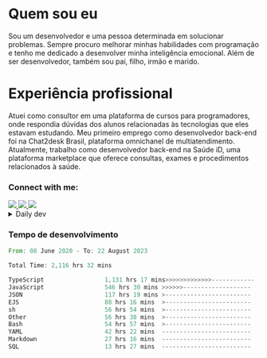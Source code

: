 # Quem sou eu
Sou um desenvolvedor e uma pessoa determinada em solucionar problemas. Sempre procuro melhorar minhas habilidades com programação e tenho me dedicado a desenvolver minha inteligência emocional. Além de ser desenvolvedor, também sou pai, filho, irmão e marido.

# Experiência profissional
Atuei como consultor em uma plataforma de cursos para programadores, onde respondia dúvidas dos alunos relacionadas às tecnologias que eles estavam estudando.
Meu primeiro emprego como desenvolvedor back-end foi na Chat2desk Brasil, plataforma omnichanel de multiatendimento.
Atualmente, trabalho como desenvolvedor back-end na Saúde iD, uma plataforma marketplace que oferece consultas, exames e procedimentos relacionados à saúde.

### Connect with me:
<a href="https://www.linkedin.com/in/theusmoreira" target="_blank" >
<img src="https://img.shields.io/badge/linkedin-%230077B5.svg?&style=for-the-badge&logo=linkedin&logoColor=white ">
</a>
<a href="https://www.instagram.com/matheus.s.moreira/" target="_blank">
<img src="https://img.shields.io/badge/instagram-%23E4405F.svg?&style=for-the-badge&logo=instagram&logoColor=white">
</a>
<a href="mailto:matheussm301@gmail.com"  target="_blank">
<img src="https://img.shields.io/badge/gmail-%23E4405F.svg?&style=for-the-badge&logo=gmail&logoColor=white">
</a>


<details>
  <summary>Daily dev </summary>
<p>
  <a href="https://app.daily.dev/matheussantos"><img src="https://github.com/matheus-santos-moreira/matheus-santos-moreira/blob/master/devcard.svg" width="200" alt="Matheus Santos's Dev Card"/></a>
 </p>
</details>

<h3>Tempo de desenvolvimento</h3>

<!--START_SECTION:waka-->

```rust
From: 08 June 2020 - To: 22 August 2023

Total Time: 2,116 hrs 32 mins

TypeScript                 1,131 hrs 17 mins>>>>>>>>>>>>>------------   52.06 %
JavaScript                 546 hrs 30 mins >>>>>>-------------------   25.15 %
JSON                       117 hrs 19 mins >------------------------   05.40 %
EJS                        88 hrs 16 mins  >------------------------   04.06 %
sh                         56 hrs 54 mins  >------------------------   02.62 %
Other                      56 hrs 38 mins  >------------------------   02.61 %
Bash                       54 hrs 57 mins  >------------------------   02.53 %
YAML                       42 hrs 22 mins  -------------------------   01.95 %
Markdown                   27 hrs 16 mins  -------------------------   01.25 %
SQL                        13 hrs 27 mins  -------------------------   00.62 %
```

<!--END_SECTION:waka-->
